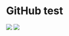# GitHub test

![](https://github.com/guix77/githubtest/workflows/Lint/badge.svg) ![](https://github.com/guix77/githubtest/workflows/Test/badge.svg)
